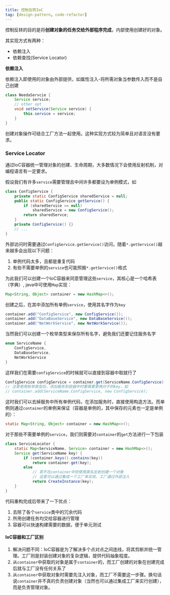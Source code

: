 ```yaml
---
title: 控制反转IoC
tag: [design-pattern, code-refactor]
---
```


控制反转的目的是将**创建对象的任务交给外部程序完成**，内部使用创建好的对象。

其实现方式有两种：

- 依赖注入
- 依赖查找(Service Locator)

**依赖注入**

依赖注入即使用的对象由外部提供，如属性注入-将所需对象当参数传入而不是自己创建

```java
class NeedaServcie {
	Service service;
    // other opt
    void setService(Service service) {
        this.service = service;
    }
}
```

创建对象操作可结合工厂方法一起使用。这种实现方式较为简单且对语言没有要求。

### Service Locator

通过IoC容器统一管理对象的创建、生命周期，大多数情况下会使用反射机制，对编程语言有一定要求。

假设我们有许多`service`需要管理且中间许多都要设为单例模式，如

```java
class ConfigService {
    private static ConfigService sharedService = null;
    public static ConfigService getService() {
        if (sharedService == null)
            sharedService = new ConfigService();
        return sharedServce;
    }
    private ConfigService() {}
    // ...
}
```

外部访问时需要通过`ConfigService.getService()`访问，随着`*.getService()`越来越多会出现以下问题：

1. 单例代码太多，且都是重复代码
2. 有些不需要单例的`service`也可能照搬`*.getService()`格式

为此我们可以创建一个IoC容器来同意管理这些`service`，其核心是一个哈希表（字典）, java中可使用`Map`实现：

```java
Map<String, Object> container = new HashMap<>();
```

创建之后，在其中添加所有单例`service`，使用其名字作为`key`

```java
container.add("ConfigService", new ConfigService());
container.add("DataBaseService", new DataBaseService());
container.add("NetWorkService", new NetWorkService());
```

当然我们可以创建一个枚举类型来保存所有名字，避免我们还要记住服务名字

```java
enum ServiceName {
    ConfigService, 
    DataBaseService, 
    NetWorkService
}
```

这样我们在需要`configService`的时候就可以直接到容器中取就行了

```java
ConfigService configService = container.get(ServiceName.ConfigService);
// 注意使用枚举类型后，添加服务到容器中时要需要更换对于的key，如
// container.add(ServiceName.ConfigService, new ConfigService);
```

这时我们可以去掉服务中所有单例代码，在添加服务时，直接使用构造方法。而单例则通过`container`的单例来保证（容器是单例的，其中保存的元素也一定是单例的）：

```java
static Map<String, Object> container = new HashMap<>();
```

对于那些不需要单例的`service`，我们则需要对`container`的`get`方法进行一下包装

```java
class ServiceLocator {
	static Map<ServiceName, Service> container = new HashMap<>();
    Service get(ServiceName key) {
        if (container.keys().contains(key))
            return container.get(key);
        else
            // 若不在container中则使用类名反射创建一个对象
            // 这里可以通过集成一个工厂来实现，工厂通过外部注入
            return CreateInstance(key);
    }
}
```

代码重构完成后带来了一下优点：

1. 去除了各个`service`类中的冗余代码
2. 所用创建任务均交给容器进行管理
3. 容器可以快速构建需要的数据，便于单元测试

#### IoC容器和工厂区别

1. 解决问题不同：IoC容器是为了解决多个点对点之间连线，将其剪断并统一管理。工厂则是封装创建对象的复杂逻辑，提供代码抽象程度。
2. 从`container`中获取的对象是属于`container`的，而工厂创建的对象在创建完成后就与工厂没有任何关系了
3. 从`container`中获取对象时需要先注入对象，而工厂不需要这一步骤。换句话说`container`并不真的负责创建对象（当然也可以通过集成工厂来实行创建），而是负责管理对象。